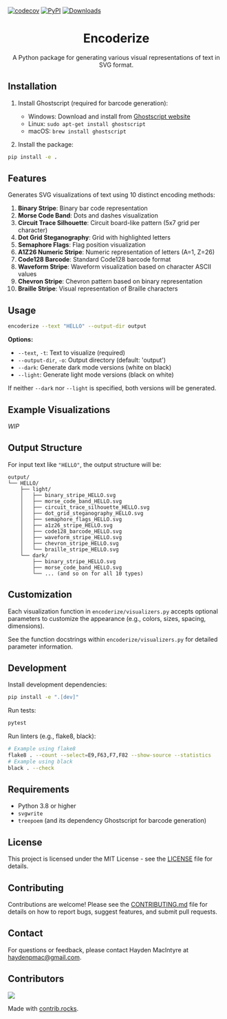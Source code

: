 [![codecov](https://codecov.io/gh/DrWheelicus/encoderize/graph/badge.svg?token=QPQMGU1G01)](https://codecov.io/gh/DrWheelicus/encoderize) [![PyPI](https://badge.fury.io/py/encoderize.svg)](https://badge.fury.io/py/encoderize) [![Downloads](https://pepy.tech/badge/encoderize)](https://pepy.tech/project/encoderize)

<h1 align="center">
Encoderize
</h1>

<p align="center">
A Python package for generating various visual representations of text in SVG format.
</p>

## Installation

1. Install Ghostscript (required for barcode generation):
   - Windows: Download and install from [Ghostscript website](https://www.ghostscript.com/releases/gsdnld.html)
   - Linux: `sudo apt-get install ghostscript`
   - macOS: `brew install ghostscript`

2. Install the package:
```bash
pip install -e .
```

## Features

Generates SVG visualizations of text using 10 distinct encoding methods:

1. **Binary Stripe**: Binary bar code representation
2. **Morse Code Band**: Dots and dashes visualization
3. **Circuit Trace Silhouette**: Circuit board-like pattern (5x7 grid per character)
4. **Dot Grid Steganography**: Grid with highlighted letters
5. **Semaphore Flags**: Flag position visualization
6. **A1Z26 Numeric Stripe**: Numeric representation of letters (A=1, Z=26)
7. **Code128 Barcode**: Standard Code128 barcode format
8. **Waveform Stripe**: Waveform visualization based on character ASCII values
9. **Chevron Stripe**: Chevron pattern based on binary representation
10. **Braille Stripe**: Visual representation of Braille characters

## Usage

```bash
encoderize --text "HELLO" --output-dir output
```

**Options:**

* `--text`, `-t`: Text to visualize (required)
* `--output-dir`, `-o`: Output directory (default: 'output')
* `--dark`: Generate dark mode versions (white on black)
* `--light`: Generate light mode versions (black on white)

If neither `--dark` nor `--light` is specified, both versions will be generated.

## Example Visualizations

*WIP*

## Output Structure

For input text like `"HELLO"`, the output structure will be:

```
output/
└── HELLO/
    ├── light/
    │   ├── binary_stripe_HELLO.svg
    │   ├── morse_code_band_HELLO.svg
    │   ├── circuit_trace_silhouette_HELLO.svg
    │   ├── dot_grid_steganography_HELLO.svg
    │   ├── semaphore_flags_HELLO.svg
    │   ├── a1z26_stripe_HELLO.svg
    │   ├── code128_barcode_HELLO.svg
    │   ├── waveform_stripe_HELLO.svg
    │   ├── chevron_stripe_HELLO.svg
    │   └── braille_stripe_HELLO.svg
    └── dark/
        ├── binary_stripe_HELLO.svg
        ├── morse_code_band_HELLO.svg
        └── ... (and so on for all 10 types)
```

## Customization

Each visualization function in `encoderize/visualizers.py` accepts optional parameters to customize the appearance (e.g., colors, sizes, spacing, dimensions).

See the function docstrings within `encoderize/visualizers.py` for detailed parameter information.

## Development

Install development dependencies:
```bash
pip install -e ".[dev]"
```

Run tests:
```bash
pytest
```

Run linters (e.g., flake8, black):
```bash
# Example using flake8
flake8 . --count --select=E9,F63,F7,F82 --show-source --statistics
# Example using black
black . --check
```

## Requirements

* Python 3.8 or higher
* `svgwrite`
* `treepoem` (and its dependency Ghostscript for barcode generation)

## License

This project is licensed under the MIT License - see the [LICENSE](LICENSE) file for details.

## Contributing

Contributions are welcome! Please see the [CONTRIBUTING.md](CONTRIBUTING.md) file for details on how to report bugs, suggest features, and submit pull requests.

## Contact

For questions or feedback, please contact Hayden MacIntyre at [haydenpmac@gmail.com](mailto:haydenpmac@gmail.com).

## Contributors

<a href="https://github.com/DrWheelicus/encoderize/graphs/contributors">
  <img src="https://contrib.rocks/image?repo=DrWheelicus/encoderize" />
</a>

Made with [contrib.rocks](https://contrib.rocks).
